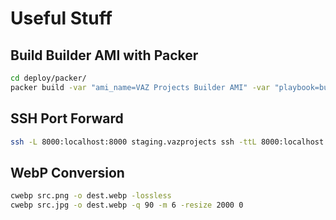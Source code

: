 # Useful Stuff


## Build Builder AMI with Packer

```sh
cd deploy/packer/
packer build -var "ami_name=VAZ Projects Builder AMI" -var "playbook=builderAmiPlaybook.yaml" .
```


## SSH Port Forward

```sh
ssh -L 8000:localhost:8000 staging.vazprojects ssh -ttL 8000:localhost:9090 monitoring
```


## WebP Conversion

```sh
cwebp src.png -o dest.webp -lossless
cwebp src.jpg -o dest.webp -q 90 -m 6 -resize 2000 0
```